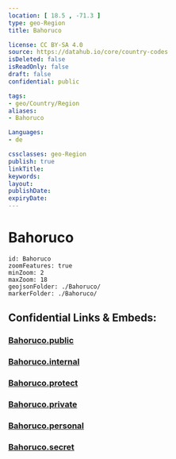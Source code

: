 ```yaml
---
location: [ 18.5 , -71.3 ] 
type: geo-Region
title: Bahoruco

license: CC BY-SA 4.0
source: https://datahub.io/core/country-codes
isDeleted: false
isReadOnly: false
draft: false
confidential: public

tags:
- geo/Country/Region
aliases:
- Bahoruco

Languages:
- de

cssclasses: geo-Region
publish: true
linkTitle: 
keywords: 
layout: 
publishDate: 
expiryDate: 
---
```


# Bahoruco

```leaflet
id: Bahoruco
zoomFeatures: true 
minZoom: 2 
maxZoom: 18
geojsonFolder: ./Bahoruco/
markerFolder: ./Bahoruco/
```


## Confidential Links & Embeds: 

### [Bahoruco.public](/_public/\Earth\Continent\America~Caribbean\Dominican_Rep\provinces~Dominican_RepBahoruco.public.md) 

### [Bahoruco.internal](/_internal/\Earth\Continent\America~Caribbean\Dominican_Rep\provinces~Dominican_RepBahoruco.internal.md) 

### [Bahoruco.protect](/_protect/\Earth\Continent\America~Caribbean\Dominican_Rep\provinces~Dominican_RepBahoruco.protect.md) 

### [Bahoruco.private](/_private/\Earth\Continent\America~Caribbean\Dominican_Rep\provinces~Dominican_RepBahoruco.private.md) 

### [Bahoruco.personal](/_personal/\Earth\Continent\America~Caribbean\Dominican_Rep\provinces~Dominican_RepBahoruco.personal.md) 

### [Bahoruco.secret](/_secret/\Earth\Continent\America~Caribbean\Dominican_Rep\provinces~Dominican_RepBahoruco.secret.md)

